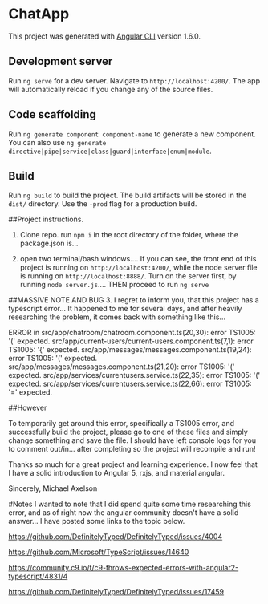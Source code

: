 # ChatApp

This project was generated with [Angular CLI](https://github.com/angular/angular-cli) version 1.6.0.

## Development server

Run `ng serve` for a dev server. Navigate to `http://localhost:4200/`. The app will automatically reload if you change any of the source files.

## Code scaffolding

Run `ng generate component component-name` to generate a new component. You can also use `ng generate directive|pipe|service|class|guard|interface|enum|module`.

## Build

Run `ng build` to build the project. The build artifacts will be stored in the `dist/` directory. Use the `-prod` flag for a production build.

##Project instructions.

1. Clone repo. run `npm i` in the root directory of the folder, where the package.json is...

2. open two terminal/bash windows.... If you can see, the front end of this project is running on `http://localhost:4200/`, while the node server file is running on `http://localhost:8888/`. Turn on the server first, by running `node server.js`.... THEN proceed to run `ng serve`

##MASSIVE NOTE AND BUG
3. I regret to inform you, that this project has a typescript error... It happened to me for several days, and after heavily researching the problem, it comes back with something like this...

ERROR in src/app/chatroom/chatroom.component.ts(20,30): error TS1005: '(' expected.
src/app/current-users/current-users.component.ts(7,1): error TS1005: '{' expected.
src/app/messages/messages.component.ts(19,24): error TS1005: '(' expected.
src/app/messages/messages.component.ts(21,20): error TS1005: '(' expected.
src/app/services/currentusers.service.ts(22,35): error TS1005: '(' expected.
src/app/services/currentusers.service.ts(22,66): error TS1005: '=' expected.

##However

To temporarily get around this error, specifically a TS1005 error,  and successfully build the project, please go to one of these files and simply change something and save the file. I should have left console logs for you to comment out/in... after completing so the project will recompile and run!


Thanks so much for a great project and learning experience. I now feel that I have a solid introduction to Angular 5, rxjs, and material angular.

Sincerely,
Michael Axelson


#Notes
I wanted to note that I did spend quite some time researching this error, and as of right now the angular community doesn't have a solid answer... I have posted some links to the topic below.


https://github.com/DefinitelyTyped/DefinitelyTyped/issues/4004


https://github.com/Microsoft/TypeScript/issues/14640

https://community.c9.io/t/c9-throws-expected-errors-with-angular2-typescript/4831/4

https://github.com/DefinitelyTyped/DefinitelyTyped/issues/17459
